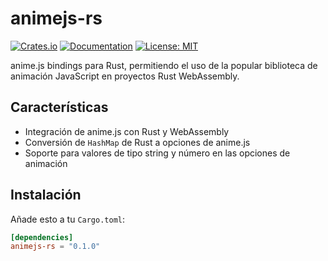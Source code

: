 # animejs-rs

[![Crates.io](https://img.shields.io/crates/v/animejs-rs.svg)](https://crates.io/crates/animejs-rs)
[![Documentation](https://docs.rs/animejs-rs/badge.svg)](https://docs.rs/animejs-rs)
[![License: MIT](https://img.shields.io/badge/License-MIT-yellow.svg)](https://opensource.org/licenses/MIT)

anime.js bindings para Rust, permitiendo el uso de la popular biblioteca de animación JavaScript en proyectos Rust WebAssembly.

## Características

- Integración de anime.js con Rust y WebAssembly
- Conversión de `HashMap` de Rust a opciones de anime.js
- Soporte para valores de tipo string y número en las opciones de animación

## Instalación

Añade esto a tu `Cargo.toml`:

```toml
[dependencies]
animejs-rs = "0.1.0"
```